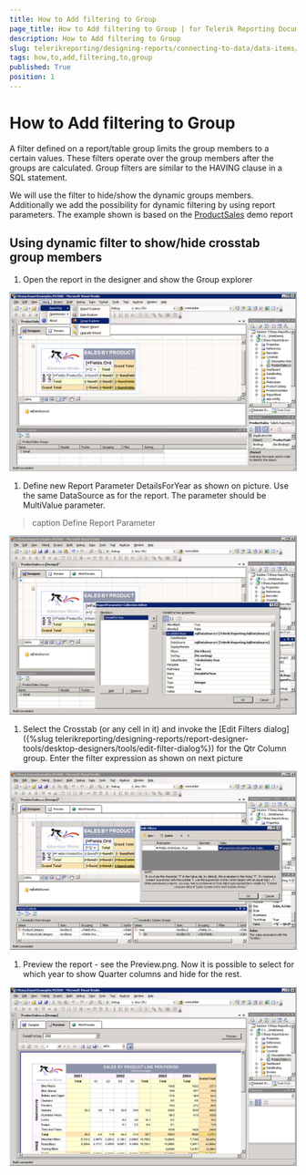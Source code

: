 ```yaml
---
title: How to Add filtering to Group
page_title: How to Add filtering to Group | for Telerik Reporting Documentation
description: How to Add filtering to Group
slug: telerikreporting/designing-reports/connecting-to-data/data-items/grouping-data/how-to-add-filtering-to-group
tags: how,to,add,filtering,to,group
published: True
position: 1
---
```


# How to Add filtering to Group



A filter defined on a report/table group limits the group members to       a certain values. These filters operate over the group members after the       groups are calculated. Group filters are similar to the HAVING clause in       a SQL statement.         

We will use the filter to hide/show the dynamic groups members.         Additionally we add the possibility for dynamic filtering by using report         parameters. The example shown is based on the  [ProductSales](https://demos.telerik.com/reporting/product-sales/silverlight-demo.aspx)   demo report

## Using dynamic filter to show/hide crosstab group members

1. Open the report in the designer and show the Group explorer               

  ![](images/DataItems/diGroupExplorer.PNG)

1. Define new Report Parameter DetailsForYear as shown on             picture. Use the same DataSource as for the report. The parameter             should be MultiValue parameter.
>caption Define Report Parameter

  

  ![](images/DataItems/diReportParameter.PNG)

1. Select the Crosstab (or any cell in it) and invoke the             [Edit Filters             dialog]({%slug telerikreporting/designing-reports/report-designer-tools/desktop-designers/tools/edit-filter-dialog%}) for the Qtr Column group. Enter the filter             expression as shown on next picture  

  ![](images/DataItems/diSetFilter.PNG)

1. Preview the report - see the Preview.png. Now it is possible             to select for which year to show Quarter columns and hide for the rest.  

  ![](images/DataItems/diPreview.PNG)


